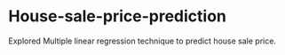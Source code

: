 # House-sale-price-prediction
Explored Multiple linear regression technique to predict house sale price.
